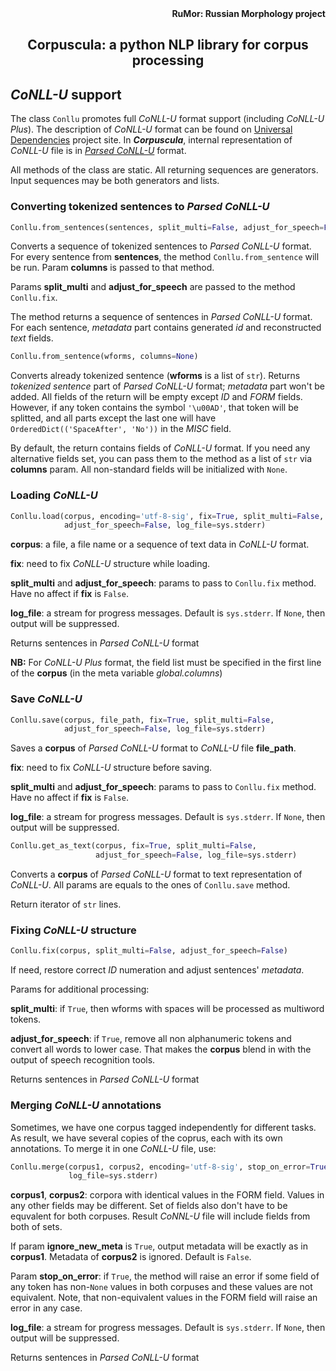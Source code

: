 <div align="right"><strong>RuMor: Russian Morphology project</strong></div>
<h2 align="center">Corpuscula: a python NLP library for corpus processing</h2>

## *CoNLL-U* support

The class `Conllu` promotes full *CoNLL-U* format support (including *CoNLL-U
Plus*). The description of *CoNLL-U* format can be found on
[Universal Dependencies](https://universaldependencies.org/format.html)
project site. In ***Corpuscula***, internal representation of *CoNLL-U* file
is in
[*Parsed CoNLL-U*](https://github.com/fostroll/corpuscula/blob/master/doc/README_PARSED_CONLLU.md)
format.

All methods of the class are static. All returning sequences are generators.
Input sequences may be both generators and lists.

### Converting tokenized sentences to *Parsed CoNLL-U*

```python
Conllu.from_sentences(sentences, split_multi=False, adjust_for_speech=False, columns=None)
```
Converts a sequence of tokenized sentences to *Parsed CoNLL-U* format. For every
sentence from **sentences**, the method `Conllu.from_sentence` will be run.
Param **columns** is passed to that method.

Params **split_multi** and **adjust_for_speech** are passed to the method
`Conllu.fix`.

The method returns a sequence of sentences in *Parsed CoNLL-U* format. For
each sentence, *metadata* part contains generated *id* and reconstructed
*text* fields.

```python
Conllu.from_sentence(wforms, columns=None)
```
Converts already tokenized sentence (**wforms** is a list of `str`). Returns
*tokenized sentence* part of *Parsed CoNLL-U* format; *metadata* part won't be
added. All fields of the return will be empty except *ID* and *FORM* fields.
However, if any token contains the symbol `'\u00AD'`, that token will be
splitted, and all parts except the last one will have
`OrderedDict(('SpaceAfter', 'No'))` in the *MISC* field.

By default, the return contains fields of *CoNLL-U* format. If you need any
alternative fields set, you can pass them to the method as a list of `str` via
**columns** param. All non-standard fields will be initialized with `None`.

### Loading *CoNLL-U*

```python
Conllu.load(corpus, encoding='utf-8-sig', fix=True, split_multi=False,
            adjust_for_speech=False, log_file=sys.stderr)
```
**corpus**: a file, a file name or a sequence of text data in *CoNLL-U*
format.

**fix**: need to fix *CoNLL-U* structure while loading.

**split_multi** and **adjust_for_speech**: params to pass to `Conllu.fix`
method. Have no affect if **fix** is `False`.

**log_file**: a stream for progress messages. Default is `sys.stderr`. If
`None`, then output will be suppressed.

Returns sentences in *Parsed CoNLL-U* format

**NB:** For *CoNLL-U Plus* format, the field list must be specified in the first
line of the **corpus** (in the meta variable *global.columns*)

### Save *CoNLL-U*

```python
Conllu.save(corpus, file_path, fix=True, split_multi=False,
            adjust_for_speech=False, log_file=sys.stderr)
```
Saves a **corpus** of *Parsed CoNLL-U* format to *CoNLL-U* file **file_path**.

**fix**: need to fix *CoNLL-U* structure before saving.

**split_multi** and **adjust_for_speech**: params to pass to `Conllu.fix`
method. Have no affect if **fix** is `False`.

**log_file**: a stream for progress messages. Default is `sys.stderr`. If
`None`, then output will be suppressed.

```python
Conllu.get_as_text(corpus, fix=True, split_multi=False,
                   adjust_for_speech=False, log_file=sys.stderr)
```
Converts a **corpus** of *Parsed CoNLL-U* format to text representation of
*CoNLL-U*. All params are equals to the ones of `Conllu.save` method.

Return iterator of `str` lines.

### Fixing *CoNLL-U* structure

```python
Conllu.fix(corpus, split_multi=False, adjust_for_speech=False)
```
If need, restore correct *ID* numeration and adjust sentences' *metadata*.

Params for additional processing:

**split_multi**: if `True`, then wforms with spaces will be processed as
multiword tokens.

**adjust_for_speech**: if `True`, remove all non alphanumeric tokens and
convert all words to lower case. That makes the **corpus** blend in with the
output of speech recognition tools.

Returns sentences in *Parsed CoNLL-U* format

### Merging *CoNLL-U* annotations

Sometimes, we have one corpus tagged independently for different tasks. As
result, we have several copies of the coprus, each with its own annotations.
To merge it in one *CoNLL-U* file, use:
```python
Conllu.merge(corpus1, corpus2, encoding='utf-8-sig', stop_on_error=True,
             log_file=sys.stderr)
```
**corpus1**, **corpus2**: corpora with identical values in the FORM field.
Values in any other fields may be different. Set of fields also don't have to
be equvalent for both corpuses. Result *CoNNL-U* file will include fields from
both of sets.

If param **ignore_new_meta** is `True`, output metadata will be exactly as in
**corpus1**. Metadata of **corpus2** is ignored. Default is `False`.

Param **stop_on_error**: if `True`, the method will raise an error if some
field of any token has non-`None` values in both corpuses and these values are
not equivalent. Note, that non-equivalent values in the FORM field will raise
an error in any case.

**log_file**: a stream for progress messages. Default is `sys.stderr`. If
`None`, then output will be suppressed.

Returns sentences in *Parsed CoNLL-U* format
